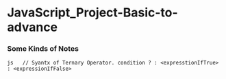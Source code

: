 # JavaScript_Project-Basic-to-advance
### Some Kinds of Notes 
`js  
// Syantx of Ternary Operator.
condition ? : <expresstionIfTrue> : <expressionIfFalse>
`
